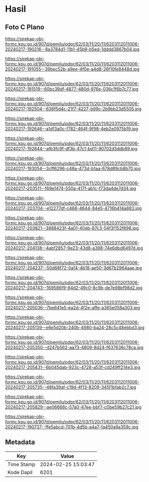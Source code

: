 # Hasil

## Foto C Plano

https://sirekap-obj-formc.kpu.go.id/907d/pemilu/pdpr/62/03/11/20/11/6203112011006-20240217-190216--8a3784d1-11b1-45b9-b5ed-1dddd3867b04.jpg

https://sirekap-obj-formc.kpu.go.id/907d/pemilu/pdpr/62/03/11/20/11/6203112011006-20240217-191055--39bec52b-a9ee-4f0e-a4d8-26f10fe8448d.jpg

https://sirekap-obj-formc.kpu.go.id/907d/pemilu/pdpr/62/03/11/20/11/6203112011006-20240217-191519--60bc39df-4877-480d-976e-036c1f6b7c77.jpg

https://sirekap-obj-formc.kpu.go.id/907d/pemilu/pdpr/62/03/11/20/11/6203112011006-20240217-192504--636f5d4c-21f7-4227-b99c-2b9bb23d5505.jpg

https://sirekap-obj-formc.kpu.go.id/907d/pemilu/pdpr/62/03/11/20/11/6203112011006-20240217-192646--a1df3a0c-f782-464f-9f98-4eb2e0975b19.jpg

https://sirekap-obj-formc.kpu.go.id/907d/pemilu/pdpr/62/03/11/20/11/6203112011006-20240217-192844--afb3fc9f-df3b-47c1-bd11-90702d3ddb89.jpg

https://sirekap-obj-formc.kpu.go.id/907d/pemilu/pdpr/62/03/11/20/11/6203112011006-20240217-193054--3cff6296-c48a-473d-b1aa-678d89cb8b70.jpg

https://sirekap-obj-formc.kpu.go.id/907d/pemilu/pdpr/62/03/11/20/11/6203112011006-20240217-203511--f69e1474-550a-417f-ab1c-f73da4de7d34.jpg

https://sirekap-obj-formc.kpu.go.id/907d/pemilu/pdpr/62/03/11/20/11/6203112011006-20240217-203704--e12277df-c466-4644-84e5-4716b414a883.jpg

https://sirekap-obj-formc.kpu.go.id/907d/pemilu/pdpr/62/03/11/20/11/6203112011006-20240217-203821--3888423f-4a01-40eb-87c3-54f3f152f898.jpg

https://sirekap-obj-formc.kpu.go.id/907d/pemilu/pdpr/62/03/11/20/11/6203112011006-20240217-204138--4abf2857-9e23-43d8-a398-74e6dbd6497d.jpg

https://sirekap-obj-formc.kpu.go.id/907d/pemilu/pdpr/62/03/11/20/11/6203112011006-20240217-204237--50d68f72-0a14-4b18-ae50-3d67b2964aae.jpg

https://sirekap-obj-formc.kpu.go.id/907d/pemilu/pdpr/62/03/11/20/11/6203112011006-20240217-204743--169586f9-84d2-49c0-8c9b-de7e98bf98d2.jpg

https://sirekap-obj-formc.kpu.go.id/907d/pemilu/pdpr/62/03/11/20/11/6203112011006-20240217-205036--7be641e5-ea2d-4f2e-affe-a365e058a303.jpg

https://sirekap-obj-formc.kpu.go.id/907d/pemilu/pdpr/62/03/11/20/11/6203112011006-20240217-205139--e6e5d20b-240b-4980-ba24-28c5c48ebbd3.jpg

https://sirekap-obj-formc.kpu.go.id/907d/pemilu/pdpr/62/03/11/20/11/6203112011006-20240217-205350--d247b562-aa73-4809-8d24-f637636c78ca.jpg

https://sirekap-obj-formc.kpu.go.id/907d/pemilu/pdpr/62/03/11/20/11/6203112011006-20240217-205431--6b045dab-923c-4728-a53f-cd249ff214e3.jpg

https://sirekap-obj-formc.kpu.go.id/907d/pemilu/pdpr/62/03/11/20/11/6203112011006-20240217-205735--48fa39af-c19d-4f13-8209-345f1bfab2c7.jpg

https://sirekap-obj-formc.kpu.go.id/907d/pemilu/pdpr/62/03/11/20/11/6203112011006-20240217-205829--ae06668c-57a0-47ee-bbf7-c0be59b27c21.jpg

https://sirekap-obj-formc.kpu.go.id/907d/pemilu/pdpr/62/03/11/20/11/6203112011006-20240217-190737--ffe5abcd-701b-4d5b-a4a7-fa450a9a359c.jpg


## Metadata

| Key        | Value               |
| ---------- | ------------------- |
| Time Stamp | 2024-02-25 15:03:47 |
| Kode Dapil | 6201                |




